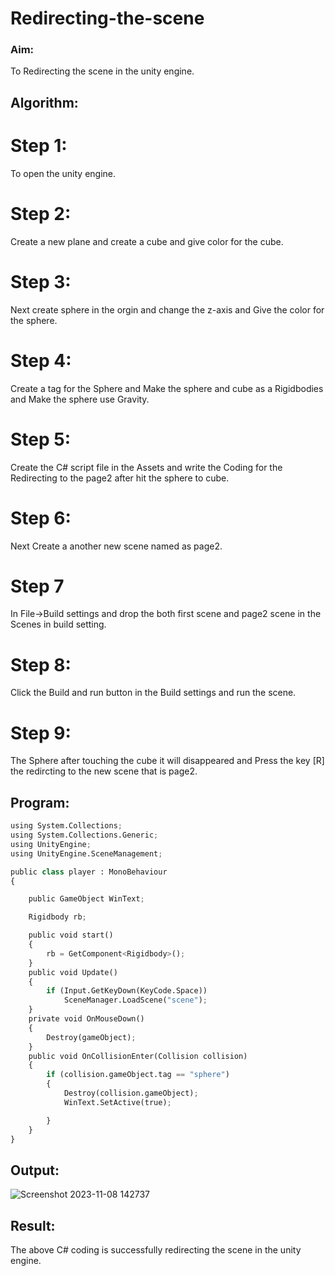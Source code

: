 # Redirecting-the-scene

### Aim:
To Redirecting the scene in the unity engine.

## Algorithm:
# Step 1:
To open the unity engine.

# Step 2:
Create a new plane and create a cube and give color for the cube.

# Step 3:
Next create sphere in the orgin and change the z-axis and Give the color for the sphere.

# Step 4:
Create a tag for the Sphere and Make the sphere and cube as a Rigidbodies and Make the sphere use Gravity.

# Step 5:
Create the C# script file in the Assets and write the Coding for the Redirecting to the page2 after hit the sphere to cube.

# Step 6:
Next Create a another new scene named as page2.

# Step 7
In File->Build settings and drop the both first scene and page2 scene in the Scenes in build setting.

# Step 8:
Click the Build and run button in the Build settings and run the scene.

# Step 9:
The Sphere after touching the cube it will disappeared and Press the key [R] the redircting to the new scene that is page2.

## Program:
```python
using System.Collections;
using System.Collections.Generic;
using UnityEngine;
using UnityEngine.SceneManagement;

public class player : MonoBehaviour
{

    public GameObject WinText;

    Rigidbody rb;

    public void start()
    {
        rb = GetComponent<Rigidbody>();
    }
    public void Update()
    {
        if (Input.GetKeyDown(KeyCode.Space))
            SceneManager.LoadScene("scene");
    }
    private void OnMouseDown()
    {
        Destroy(gameObject);
    }
    public void OnCollisionEnter(Collision collision)
    {
        if (collision.gameObject.tag == "sphere")
        {
            Destroy(collision.gameObject);
            WinText.SetActive(true);

        }
    }
}


```

## Output:

![Screenshot 2023-11-08 142737](https://github.com/Leann4468/Redirecting-the-scene/assets/121165979/117cc92d-bc43-4429-a9eb-a72c9d1e18fd)


## Result:
The above C# coding is successfully redirecting the scene in the unity engine.
